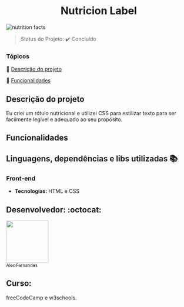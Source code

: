 <div align="center">
    <h1>Nutricion Label</h1>

</div>

![nutrition facts](https://user-images.githubusercontent.com/108309097/209825922-02806a02-f8ec-4454-9348-9861e16af6ab.png)

</div>

> Status do Projeto: :heavy_check_mark: Concluído

### Tópicos 

:small_blue_diamond: [Descrição do projeto](#descrição-do-projeto)

:small_blue_diamond: [Funcionalidades](#funcionalidades)


## Descrição do projeto 

<p align="justify">

Eu criei um rótulo nutricional e utilizei CSS para estilizar texto para ser facilmente legível e adequado ao seu propósito.

</p>

## Funcionalidades









## Linguagens, dependências e libs utilizadas :books:

<h3>Front-end</h3>
<ul>
    <li><b>Tecnologias: </b>HTML e CSS</li>
</ul>




## Desenvolvedor: :octocat:


[<img src="https://github.com/alexfn93.png" width=115><br><sub>Alex Fernandes</sub>](https://github.com/alexfn93)  <br> 


<h2>Curso:</h2> 
freeCodeCamp e w3schools.

